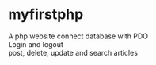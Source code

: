 # myfirstphp
A php website connect database with PDO<br />
Login and logout<br />
post, delete, update and search articles<br />
